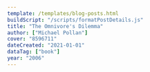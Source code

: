 ```yaml
---
template: /templates/blog-posts.html
buildScript: "/scripts/formatPostDetails.js"
title: "The Omnivore's Dilemma"
author: ["Michael Pollan"]
cover: "8596711"
dateCreated: "2021-01-01"
dataTag: ["book"]
year: "2006"
---
```

